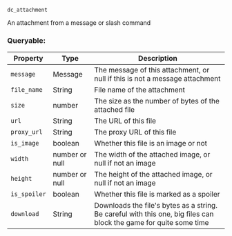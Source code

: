 `dc_attachment`

An attachment from a message or slash command

### Queryable:

| Property     | Type           | Description                                                                                                        |
|--------------|----------------|--------------------------------------------------------------------------------------------------------------------|
| `message`    | Message        | The message of this attachment, or null if this is not a message attachment                                        |
| `file_name`  | String         | File name of the attachment                                                                                        |
| `size`       | number         | The size as the number of bytes of the attached file                                                               |
| `url`        | String         | The URL of this file                                                                                               |
| `proxy_url`  | String         | The proxy URL of this file                                                                                         |
| `is_image`   | boolean        | Whether this file is an image or not                                                                               |
| `width`      | number or null | The width of the attached image, or null if not an image                                                           |
| `height`     | number or null | The height of the attached image, or null if not an image                                                          |
| `is_spoiler` | boolean        | Whether this file is marked as a spoiler                                                                           |
| `download`   | String         | Downloads the file's bytes as a string. Be careful with this one, big files can block the game for quite some time |